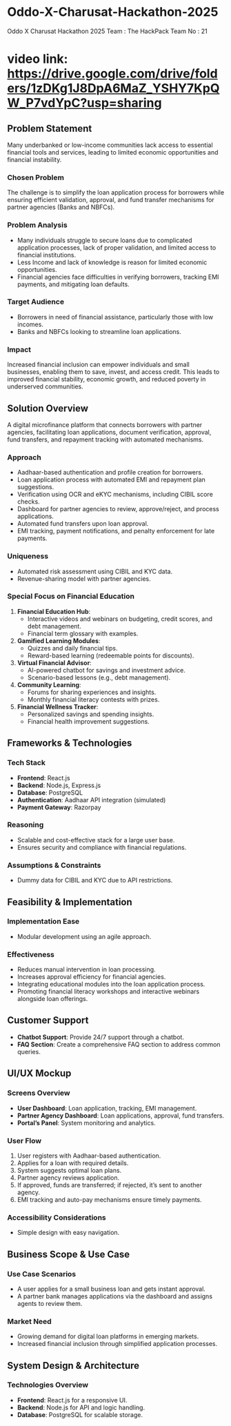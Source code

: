 # Oddo-X-Charusat-Hackathon-2025
Oddo X Charusat Hackathon 2025 
Team : The HackPack
Team No : 21

# video link: https://drive.google.com/drive/folders/1zDKg1J8DpA6MaZ_YSHY7KpQW_P7vdYpC?usp=sharing
 
## Problem Statement
Many underbanked or low-income communities lack access to essential financial tools and services, leading to limited economic opportunities and financial instability.

### Chosen Problem
The challenge is to simplify the loan application process for borrowers while ensuring efficient validation, approval, and fund transfer mechanisms for partner agencies (Banks and NBFCs).

### Problem Analysis
- Many individuals struggle to secure loans due to complicated application processes, lack of proper validation, and limited access to financial institutions.
- Less Income and lack of knowledge is reason for limited economic opportunities.
- Financial agencies face difficulties in verifying borrowers, tracking EMI payments, and mitigating loan defaults.

### Target Audience
- Borrowers in need of financial assistance, particularly those with low incomes.
- Banks and NBFCs looking to streamline loan applications.

### Impact
Increased financial inclusion can empower individuals and small businesses, enabling them to save, invest, and access credit. This leads to improved financial stability, economic growth, and reduced poverty in underserved communities.

## Solution Overview
A digital microfinance platform that connects borrowers with partner agencies, facilitating loan applications, document verification, approval, fund transfers, and repayment tracking with automated mechanisms.

### Approach
- Aadhaar-based authentication and profile creation for borrowers.
- Loan application process with automated EMI and repayment plan suggestions.
- Verification using OCR and eKYC mechanisms, including CIBIL score checks.
- Dashboard for partner agencies to review, approve/reject, and process applications.
- Automated fund transfers upon loan approval.
- EMI tracking, payment notifications, and penalty enforcement for late payments.

### Uniqueness
- Automated risk assessment using CIBIL and KYC data.
- Revenue-sharing model with partner agencies.

### Special Focus on Financial Education
1. **Financial Education Hub**:
   - Interactive videos and webinars on budgeting, credit scores, and debt management.
   - Financial term glossary with examples.
2. **Gamified Learning Modules**:
   - Quizzes and daily financial tips.
   - Reward-based learning (redeemable points for discounts).
3. **Virtual Financial Advisor**:
   - AI-powered chatbot for savings and investment advice.
   - Scenario-based lessons (e.g., debt management).
4. **Community Learning**:
   - Forums for sharing experiences and insights.
   - Monthly financial literacy contests with prizes.
5. **Financial Wellness Tracker**:
   - Personalized savings and spending insights.
   - Financial health improvement suggestions.

## Frameworks & Technologies
### Tech Stack
- **Frontend**: React.js
- **Backend**: Node.js, Express.js
- **Database**: PostgreSQL
- **Authentication**: Aadhaar API integration (simulated)
- **Payment Gateway**: Razorpay

### Reasoning
- Scalable and cost-effective stack for a large user base.
- Ensures security and compliance with financial regulations.

### Assumptions & Constraints
- Dummy data for CIBIL and KYC due to API restrictions.

## Feasibility & Implementation
### Implementation Ease
- Modular development using an agile approach.

### Effectiveness
- Reduces manual intervention in loan processing.
- Increases approval efficiency for financial agencies.
- Integrating educational modules into the loan application process.
- Promoting financial literacy workshops and interactive webinars alongside loan offerings.


## Customer Support
- **Chatbot Support**: Provide 24/7 support through a chatbot.
- **FAQ Section**: Create a comprehensive FAQ section to address common queries.

## UI/UX Mockup
### Screens Overview
- **User Dashboard**: Loan application, tracking, EMI management.
- **Partner Agency Dashboard**: Loan applications, approval, fund transfers.
- **Portal’s Panel**: System monitoring and analytics.

### User Flow
1. User registers with Aadhaar-based authentication.
2. Applies for a loan with required details.
3. System suggests optimal loan plans.
4. Partner agency reviews application.
5. If approved, funds are transferred; if rejected, it’s sent to another agency.
6. EMI tracking and auto-pay mechanisms ensure timely payments.

### Accessibility Considerations
- Simple design with easy navigation.

## Business Scope & Use Case
### Use Case Scenarios
- A user applies for a small business loan and gets instant approval.
- A partner bank manages applications via the dashboard and assigns agents to review them.

### Market Need
- Growing demand for digital loan platforms in emerging markets.
- Increased financial inclusion through simplified application processes.

## System Design & Architecture
### Technologies Overview
- **Frontend**: React.js for a responsive UI.
- **Backend**: Node.js for API and logic handling.
- **Database**: PostgreSQL for scalable storage.
